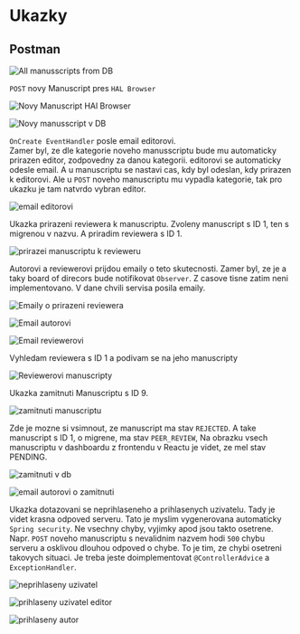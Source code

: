 # Ukazky



## Postman    



![All manusscripts from DB](/img/allManuscripts.png)

`POST` novy Manuscript pres `HAL Browser`  

![Novy Manuscript HAl Browser](/img/postNewManuscript.png)

![Novy manusscript v DB](/img/newManInDB.png)

`OnCreate EventHandler` posle email editorovi.  
Zamer byl, ze dle kategorie noveho manusscriptu bude mu automaticky prirazen editor, zodpovedny za danou kategorii.
editorovi se automaticky odesle email. A u manuscriptu se nastavi cas, kdy byl odeslan, kdy prirazen k editorovi. Ale u `POST` noveho manuscriptu mu vypadla kategorie, tak pro ukazku je tam natvrdo vybran editor.

![email editorovi](/img/newManEditorEmail.png)

Ukazka prirazeni reviewera k manuscriptu. Zvoleny manuscript s ID 1, ten s migrenou v nazvu. A priradim reviewera s ID 1.

![prirazei manuscriptu k revieweru](/img/assignToReviewer.png)

Autorovi a reviewerovi prijdou emaily o teto skutecnosti.
Zamer byl, ze je a taky board of direcors bude notifikovat `Observer`. Z casove tisne zatim neni implementovano. V dane chvili servisa posila emaily.

![Emaily o prirazeni reviewera](/img/emailsManAssignedToReviewer.png)

![Email autorovi](/img/emailToAuthor.png)

![Email reviewerovi](/img/emailToReviewer.png)

Vyhledam reviewera s ID 1 a podivam se na jeho manuscripty

![Reviewerovi manuscripty](/img/reviewerGetManuscripts.png)

Ukazka zamitnuti Manuscriptu s ID 9.

![zamitnuti manuscriptu](/img/rejectManuscript.png)

Zde je mozne si vsimnout, ze manuscript ma stav `REJECTED`. A take manuscript s ID 1, o migrene, ma stav `PEER_REVIEW`, Na obrazku vsech manuscriptu v dashboardu z frontendu v Reactu je videt, ze mel stav PENDING.

![zamitnuti v db](/img/rejectedInDB.png)

![email autorovi o zamitnuti](/img/emailToAuthorRejected.png)

Ukazka dotazovani se neprihlaseneho a prihlasenych uzivatelu.
Tady je videt krasna odpoved serveru. Tato je myslim vygenerovana automaticky `Spring security`. Ne vsechny chyby, vyjimky apod jsou takto osetrene. Napr. `POST` noveho manuscriptu s nevalidnim nazvem hodi `500` chybu serveru a osklivou dlouhou odpoved o chybe. To je tim, ze chybi osetreni takovych situaci. Je treba jeste doimplementovat `@ControllerAdvice` a `ExceptionHandler`.

![neprihlaseny uzivatel](/img/unauth.png)



![prihlaseny uzivatel editor](/img/auth.png)  


![prihlaseny autor](/img/auth2.png)
